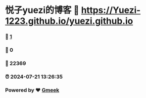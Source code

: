 # 悦子yuezi的博客 :link: https://Yuezi-1223.github.io/yuezi.github.io 
### :page_facing_up: [1](https://Yuezi-1223.github.io/yuezi.github.io/tag.html) 
### :speech_balloon: 0 
### :hibiscus: 22369 
### :alarm_clock: 2024-07-21 13:26:35 
### Powered by :heart: [Gmeek](https://github.com/Meekdai/Gmeek)
